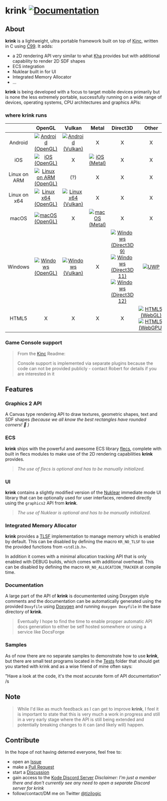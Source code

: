# krink [![Documentation](https://img.shields.io/badge/docs-docsforge-blue)](http://krink.docsforge.com/)

## About

**krink** is a lightweight, ultra portable framework built on top of
[Kinc](https://github.com/Kode/Kinc), written in C using [C99](https://en.wikipedia.org/wiki/C99).
It adds:
 * a 2D rendering API very similar to what [Kha](https://github.com/Kode/Kha) provides but with additional capability to render 2D SDF shapes
 * ECS integration
 * Nuklear built in for UI
 * Integrated Memory Allocator
 * ...

**krink** is being developed with a focus to target mobile devices primarily but is none the less
extremely portable, successfully running on a wide range of devices, operating systems, CPU
architectures and graphics APIs:

### where krink runs

|  | OpenGL | Vulkan | Metal | Direct3D | Other |
| :-: | :-: | :-: | :-: | :-: | :-: |
| Android | [![Android (OpenGL)](https://github.com/tizilogic/krink/actions/workflows/android-opengl.yml/badge.svg?branch=main)](https://github.com/tizilogic/krink/actions/workflows/android-opengl.yml) | [![Android (Vulkan)](https://github.com/tizilogic/krink/actions/workflows/android-vulkan.yml/badge.svg?branch=main)](https://github.com/tizilogic/krink/actions/workflows/android-vulkan.yml) | X | X | X |
| iOS | [![iOS (OpenGL)](https://github.com/tizilogic/krink/actions/workflows/ios-opengl.yml/badge.svg?branch=main)](https://github.com/tizilogic/krink/actions/workflows/ios-opengl.yml) | X | [![iOS (Metal)](https://github.com/tizilogic/krink/actions/workflows/ios-metal.yml/badge.svg?branch=main)](https://github.com/tizilogic/krink/actions/workflows/ios-metal.yml) | X | X |
| Linux on ARM | [![Linux on ARM (OpenGL)](https://github.com/tizilogic/krink/actions/workflows/linux-arm-opengl.yml/badge.svg?branch=main)](https://github.com/tizilogic/krink/actions/workflows/linux-arm-opengl.yml) | (?) | X | X | X |
| Linux on x64 | [![Linux x64 (OpenGL)](https://github.com/tizilogic/krink/actions/workflows/linux-opengl.yml/badge.svg?branch=main)](https://github.com/tizilogic/krink/actions/workflows/linux-opengl.yml) | [![Linux x64 (Vulkan)](https://github.com/tizilogic/krink/actions/workflows/linux-vulkan.yml/badge.svg?branch=main)](https://github.com/tizilogic/krink/actions/workflows/linux-vulkan.yml) | X | X | X |
| macOS | [![macOS (OpenGL)](https://github.com/tizilogic/krink/actions/workflows/macos-opengl.yml/badge.svg?branch=main)](https://github.com/tizilogic/krink/actions/workflows/macos-opengl.yml) | X | [![macOS (Metal)](https://github.com/tizilogic/krink/actions/workflows/macos-metal.yml/badge.svg?branch=main)](https://github.com/tizilogic/krink/actions/workflows/macos-metal.yml) | X | X |
| Windows | [![Windows (OpenGL)](https://github.com/tizilogic/krink/actions/workflows/windows-opengl.yml/badge.svg?branch=main)](https://github.com/tizilogic/krink/actions/workflows/windows-opengl.yml) | [![Windows (Vulkan)](https://github.com/tizilogic/krink/actions/workflows/windows-vulkan.yml/badge.svg?branch=main)](https://github.com/tizilogic/krink/actions/workflows/windows-vulkan.yml) | X | [![Windows (Direct3D 9)](https://github.com/tizilogic/krink/actions/workflows/windows-direct3d9.yml/badge.svg?branch=main)](https://github.com/tizilogic/krink/actions/workflows/windows-direct3d9.yml) <br> [![Windows (Direct3D 11)](https://github.com/tizilogic/krink/actions/workflows/windows-direct3d11.yml/badge.svg?branch=main)](https://github.com/tizilogic/krink/actions/workflows/windows-direct3d11.yml) <br> [![Windows (Direct3D 12)](https://github.com/tizilogic/krink/actions/workflows/windows-direct3d12.yml/badge.svg?branch=main)](https://github.com/tizilogic/krink/actions/workflows/windows-direct3d12.yml) | [![UWP](https://github.com/tizilogic/krink/actions/workflows/uwp.yml/badge.svg?branch=main)](https://github.com/tizilogic/krink/actions/workflows/uwp.yml) |
| HTML5 | X | X | X | X | [![HTML5 (WebGL)](https://github.com/tizilogic/krink/actions/workflows/html5-webgl.yml/badge.svg?branch=main)](https://github.com/tizilogic/krink/actions/workflows/html5-webgl.yml) <br> [![HTML5 (WebGPU)](https://github.com/tizilogic/krink/actions/workflows/html5-webgpu.yml/badge.svg?branch=main)](https://github.com/tizilogic/krink/actions/workflows/html5-webgpu.yml) |

### Game Console support

> From the [Kinc](https://github.com/Kode/Kinc) Readme:
>
> Console support is implemented via separate plugins because the code can not be provided publicly
> \- contact Robert for details if you are interested in it

## Features

### Graphics 2 API

A Canvas type rendering API to draw textures, geometric shapes, text and SDF shapes
*(because we all know the best rectangles have rounded corners! :monocle_face: )*

### ECS

**krink** ships with the powerful and awesome ECS library
[flecs](https://github.com/SanderMertens/flecs), complete with built in flecs modules to make use of
the 2D rendering capabilities **krink** provides.

> *The use of flecs is optional and has to be manually initialized.*

### UI

**krink** contains a slightly modified version of the
[Nuklear](https://github.com/Immediate-Mode-UI/Nuklear) immediate mode UI library that can be
optionally used for user interfaces, rendered directly using the `graphics2` API from **krink**.

> *The use of Nuklear is optional and has to be manually initialized.*

### Integrated Memory Allocator

**krink** provides a [TLSF](https://github.com/mattconte/tlsf) implementation to manage memory which
is enabled by default.
This can be disabled by defining the macro `KR_NO_TLSF` to use the provided functions from
`<stdlib.h>`.

In addition it comes with a minimal allocation tracking API that is only enabled with DEBUG builds,
which comes with additional overhead. This can be disabled by defining the macro
`KR_NO_ALLOCATION_TRACKER` at compile time.

### Documentation

A large part of the API of **krink** is documentented using Doxygen style comments and the
documentation can be automatically generated using the provided `Doxyfile` using
[Doxygen](https://www.doxygen.nl) and running `doxygen Doxyfile` in the base directory of **krink**.

> Eventually I hope to find the time to enable propper automatic API docs generation to either be
> self hosted somewhere or using a service like DocsForge

### Samples

As of now there are no separate samples to demonstrate how to use **krink**, but there are small
test programs located in the [Tests](Tests) folder that should get you started with krink and as a
wise friend of mine often says:

"Have a look at the code, it's the most accurate form of API documentation" /s

## Note

> While I'd like as much feedback as I can get to improve **krink**, I feel it is important to state
> that this is very much a work in progress and still in a very early stage where the API is still
> being extended and potentially breaking changes to it can (and likely will) happen.

## Contribute

In the hope of not having deterred everyone, feel free to:
 * open an [Issue](https://github.com/tizilogic/krink/issues)
 * make a [Pull Request](https://github.com/tizilogic/krink/pulls)
 * start a [Discussion](https://github.com/tizilogic/krink/discussions)
 * gain access to the [Kode Discord Server](http://discord.kode.tech/) *Disclaimer: I'm just a member there and don't currently see any need to open a separate Discord server for krink*
 * follow/contact/DM me on Twitter [@tizilogic](https://twitter.com/tizilogic)
